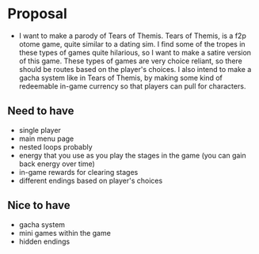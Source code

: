 # Proposal
- I want to make a parody of Tears of Themis. Tears of Themis, is a f2p otome game, quite similar to a dating sim. I find some of the tropes in these types of games quite hilarious, so I want to make a satire version of this game. These types of games are very choice reliant, so there should be routes based on the player's choices. I also intend to make a gacha system like in Tears of Themis, by making some kind of redeemable in-game currency so that players can pull for characters.

## Need to have
- single player
- main menu page
- nested loops probably
- energy that you use as you play the stages in the game (you can gain back energy over time)
- in-game rewards for clearing stages
- different endings based on player's choices

## Nice to have
- gacha system
- mini games within the game
- hidden endings